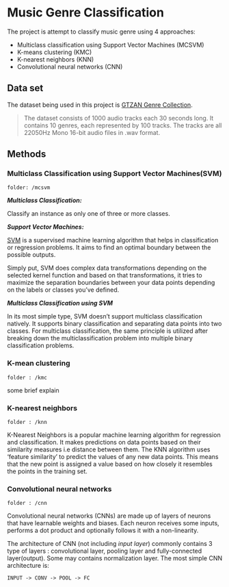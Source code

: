 # Music Genre Classification

The project is attempt to classify music genre using 4 approaches:
- Multiclass classification using Support Vector Machines (MCSVM)
- K-means clustering (KMC)
- K-nearest neighbors (KNN)
- Convolutional neural networks (CNN)

## Data set
The dataset being used in this project is [GTZAN Genre Collection](http://marsyas.info/downloads/datasets.html).

> The dataset consists of 1000 audio tracks each 30 seconds long. It contains 10 genres, each represented by 100 tracks. The tracks are all 22050Hz Mono 16-bit audio files in .wav format.

## Methods
### Multiclass Classification using Support Vector Machines(SVM)
`folder: /mcsvm`

***Multiclass Classification:***

Classify an instance as only one of three or more classes.

***Support Vector Machines:***

[SVM](https://www.baeldung.com/cs/ml-support-vector-machines) is a supervised machine learning algorithm that helps in classification or regression problems. It aims to find an optimal boundary between the possible outputs.

Simply put, SVM does complex data transformations depending on the selected kernel function and based on that transformations, it tries to maximize the separation boundaries between your data points depending on the labels or classes you’ve defined.

***Multiclass Classification using SVM***

In its most simple type, SVM doesn’t support multiclass classification natively. It supports binary classification and separating data points into two classes. For multiclass classification, the same principle is utilized after breaking down the multiclassification problem into multiple binary classification problems.

### K-mean clustering
`folder : /kmc`

some brief explain

### K-nearest neighbors
`folder : /knn`

K-Nearest Neighbors is a popular machine learning algorithm for regression and classification. It makes predictions on data points based on their similarity measures i.e distance between them. The KNN algorithm uses ‘feature similarity’ to predict the values of any new data points. This means that the new point is assigned a value based on how closely it resembles the points in the training set.

### Convolutional neural networks
`folder : /cnn`

Convolutional neural networks (CNNs) are made up of layers of neurons that have learnable weights and biases. Each neuron receives some inputs, performs a dot product and optionally follows it with a non-linearity.

The architecture of CNN (not including *input layer*) commonly contains 3 type of layers : convolutional layer, pooling layer and fully-connected layer(output). Some may contains normalization layer. The most simple CNN architecture is:
```
INPUT -> CONV -> POOL -> FC
```